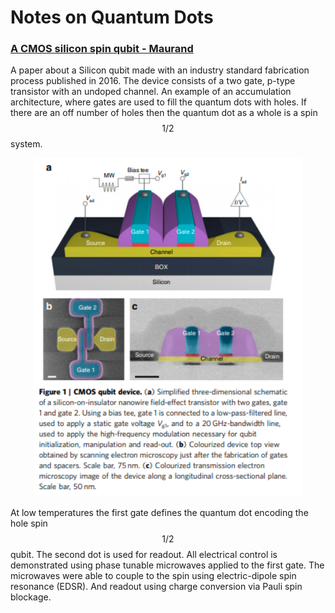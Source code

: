 # Notes on Quantum Dots

<!-- toc -->

### [A CMOS silicon spin qubit - Maurand](https://www.nature.com/articles/ncomms13575.pdf)

A paper about a Silicon qubit made with an industry standard fabrication process published in 2016. The device consists of a two gate, p-type transistor with an undoped channel. An example of an accumulation architecture, where gates are used to fill the quantum dots with holes. If there are an off number of holes then the quantum dot as a whole is a spin $$1/2$$ system. 

<center><img src="./images/CMOS.png" style="zoom:120%;" /></center>

At low temperatures the first gate defines the quantum dot encoding the hole spin $$1/2$$  qubit. The second dot is used for readout.  All electrical control is demonstrated using phase tunable microwaves applied to the first gate. The microwaves were able to couple to the spin using electric-dipole spin resonance (EDSR). And readout using charge conversion via Pauli spin blockage.  

